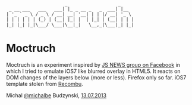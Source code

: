     
                          _                   _     
     _ __ ___   ___   ___| |_ _ __ _   _  ___| |__  
    | '_ ` _ \ / _ \ / __| __| '__| | | |/ __| '_ \ 
    | | | | | | (_) | (__| |_| |  | |_| | (__| | | |
    |_| |_| |_|\___/ \___|\__|_|   \__,_|\___|_| |_|
    

Moctruch
====
Moctruch is an experiment inspired by [JS NEWS group on Facebook](https://www.facebook.com/groups/217169631654737/permalink/566491106722586/) in which I tried to emulate iOS7 like blurred overlay in HTML5. It reacts on DOM changes of the layers below (more or less). Firefox only so far. iOS7 template stolen from [Recombu](http://recombu.com/mobile/interactive/iphone-5s-ios7-concept/).

Michal [@michalbe](http://twitter.com/michalbe) Budzynski, [13.07.2013](http://en.wikipedia.org/wiki/13_July)